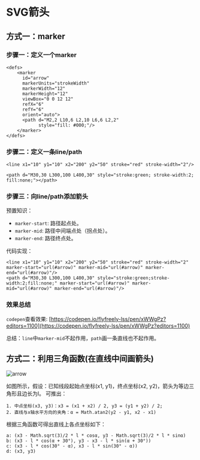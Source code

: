 # SVG箭头

## 方式一：marker
### 步骤一：定义一个marker
```
<defs>
	<marker
	  id="arrow"
	  markerUnits="strokeWidth"
	  markerWidth="12"
	  markerHeight="12"
	  viewBox="0 0 12 12"
	  refX="6"
	  refY="6"
	  orient="auto">
	  <path d="M2,2 L10,6 L2,10 L6,6 L2,2"
	        style="fill: #000;"/>
	</marker>
</defs>
```

### 步骤二：定义一条line/path
```
<line x1="10" y1="10" x2="200" y2="50" stroke="red" stroke-width="2"/>

<path d="M30,30 L300,100 L400,30" style="stroke:green; stroke-width:2; fill:none;"></path>
```

### 步骤三：向line/path添加箭头
预置知识：
* `marker-start`: 路径起点处。
* `marker-mid`: 路径中间端点处（拐点处）。
* `marker-end`: 路径终点处。

代码实现：
```
<line x1="10" y1="10" x2="200" y2="50" stroke="red" stroke-width="2" marker-start="url(#arrow)" marker-mid="url(#arrow)" marker-end="url(#arrow)"/>
<path d="M30,30 L300,100 L400,30" style="stroke:green;stroke-width:2;fill:none;" marker-start="url(#arrow)" marker-mid="url(#arrow)" marker-end="url(#arrow)"/>
```

### 效果总结
`codepen`查看效果: [https://codepen.io/flyfreely-lss/pen/xWWgPz?editors=1100](https://codepen.io/flyfreely-lss/pen/xWWgPz?editors=1100)

总结：`line`中`marker-mid`不起作用，`path`画一条直线也不起作用。

## 方式二：利用三角函数(在直线中间画箭头)
![arrow](https://github.com/flyfreely-lss/front-end-summary/blob/master/image/svg/arrow.jpg)

如图所示，假设：已知线段起始点坐标(x1, y1)，终点坐标(x2, y2)，箭头为等边三角形且边长为l。
可推出：
```
1. 中点坐标(x3, y3)：x3 = (x1 + x2) / 2, y3 = (y1 + y2) / 2;
2. 直线与x轴水平方向的夹角：α = Math.atan2(y2 - y1, x2 - x1)
```

根据三角函数可得出直线上各点坐标如下：
```
a: (x3 - Math.sqrt(3)/2 * l * cosα, y3 - Math.sqrt(3)/2 * l * sinα)
b: (x3 - l * cos(α + 30°), y3 - x3 - l * sin(α + 30°))
c: (x3 - l * cos(30° - α), x3 - l * sin(30° - α))
d: (x3, y3)
```
